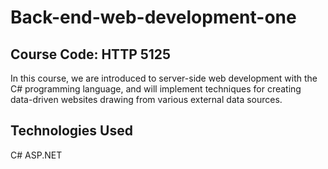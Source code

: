 # Back-end-web-development-one
## Course Code: HTTP 5125

In this course, we are introduced to server-side web development with the C# programming language, and will implement techniques for creating data-driven websites drawing from various external data sources.

## Technologies Used
C# ASP.NET
